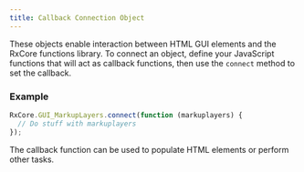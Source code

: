 ```yaml
---
title: Callback Connection Object
---
```


These objects enable interaction between HTML GUI elements and the RxCore functions library. To connect an object, define your JavaScript functions that will act as callback functions, then use the `connect` method to set the callback.

### Example

```javascript
RxCore.GUI_MarkupLayers.connect(function (markuplayers) {
  // Do stuff with markuplayers
});
```

The callback function can be used to populate HTML elements or perform other tasks.
